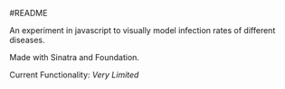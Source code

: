 #README

An experiment in javascript to visually model infection rates of different diseases.

Made with Sinatra and Foundation.

Current Functionality: *Very Limited*
